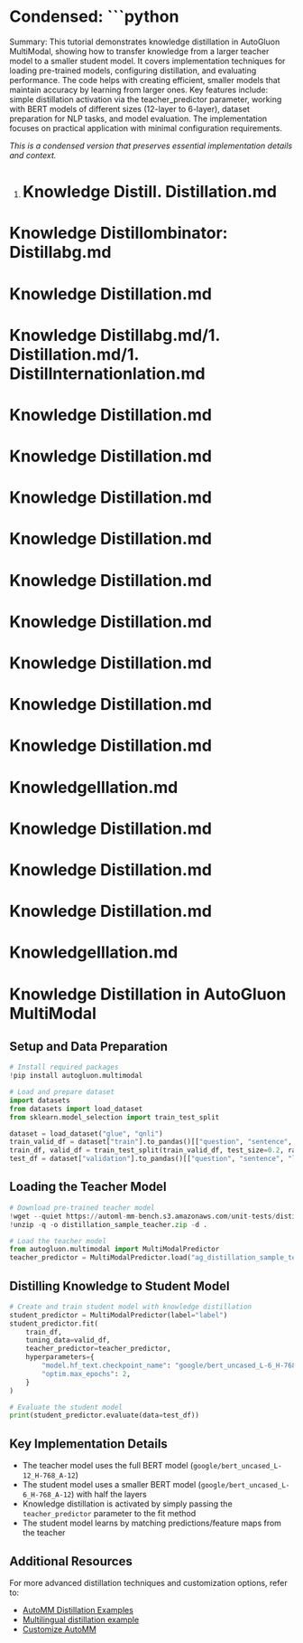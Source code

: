 # Condensed: ```python

Summary: This tutorial demonstrates knowledge distillation in AutoGluon MultiModal, showing how to transfer knowledge from a larger teacher model to a smaller student model. It covers implementation techniques for loading pre-trained models, configuring distillation, and evaluating performance. The code helps with creating efficient, smaller models that maintain accuracy by learning from larger ones. Key features include: simple distillation activation via the teacher_predictor parameter, working with BERT models of different sizes (12-layer to 6-layer), dataset preparation for NLP tasks, and model evaluation. The implementation focuses on practical application with minimal configuration requirements.

*This is a condensed version that preserves essential implementation details and context.*

1. # Knowledge Distill. Distillation.md

# Knowledge Distillombinator: Distillabg.md

# Knowledge Distillation.md

# Knowledge Distillabg.md/1. Distillation.md/1. Distillnternationlation.md

# Knowledge Distillation.md

# Knowledge Distillation.md

# Knowledge Distillation.md

# Knowledge Distillation.md

# Knowledge Distillation.md

# Knowledge Distillation.md

# Knowledge Distillation.md

# Knowledge Distillation.md

# Knowledge Distillation.md

# KnowledgeIllation.md

# Knowledge Distillation.md

# Knowledge Distillation.md

# Knowledge Distillation.md

# KnowledgeIllation.md

# Knowledge Distillation in AutoGluon MultiModal

## Setup and Data Preparation
```python
# Install required packages
!pip install autogluon.multimodal

# Load and prepare dataset
import datasets
from datasets import load_dataset
from sklearn.model_selection import train_test_split

dataset = load_dataset("glue", "qnli")
train_valid_df = dataset["train"].to_pandas()[["question", "sentence", "label"]].sample(1000, random_state=123)
train_df, valid_df = train_test_split(train_valid_df, test_size=0.2, random_state=123)
test_df = dataset["validation"].to_pandas()[["question", "sentence", "label"]].sample(1000, random_state=123)
```

## Loading the Teacher Model
```python
# Download pre-trained teacher model
!wget --quiet https://automl-mm-bench.s3.amazonaws.com/unit-tests/distillation_sample_teacher.zip -O distillation_sample_teacher.zip
!unzip -q -o distillation_sample_teacher.zip -d .

# Load the teacher model
from autogluon.multimodal import MultiModalPredictor
teacher_predictor = MultiModalPredictor.load("ag_distillation_sample_teacher/")
```

## Distilling Knowledge to Student Model
```python
# Create and train student model with knowledge distillation
student_predictor = MultiModalPredictor(label="label")
student_predictor.fit(
    train_df,
    tuning_data=valid_df,
    teacher_predictor=teacher_predictor,
    hyperparameters={
        "model.hf_text.checkpoint_name": "google/bert_uncased_L-6_H-768_A-12",
        "optim.max_epochs": 2,
    }
)

# Evaluate the student model
print(student_predictor.evaluate(data=test_df))
```

## Key Implementation Details
- The teacher model uses the full BERT model (`google/bert_uncased_L-12_H-768_A-12`)
- The student model uses a smaller BERT model (`google/bert_uncased_L-6_H-768_A-12`) with half the layers
- Knowledge distillation is activated by simply passing the `teacher_predictor` parameter to the fit method
- The student model learns by matching predictions/feature maps from the teacher

## Additional Resources
For more advanced distillation techniques and customization options, refer to:
- [AutoMM Distillation Examples](https://github.com/autogluon/autogluon/tree/master/examples/automm/distillation)
- [Multilingual distillation example](https://github.com/autogluon/autogluon/tree/master/examples/automm/distillation/automm_distillation_pawsx.py)
- [Customize AutoMM](customization.ipynb)